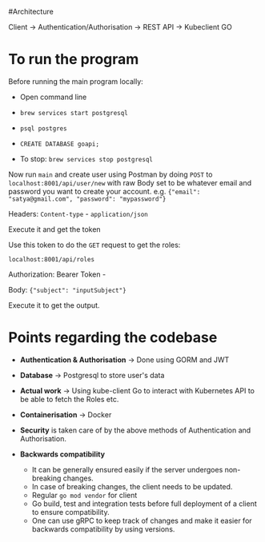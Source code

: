 #Architecture

Client -> Authentication/Authorisation -> REST API -> Kubeclient GO 

# To run the program

Before running the main program locally: 

 - Open command line

 - `brew services start postgresql`

 - `psql postgres`

 - `CREATE DATABASE goapi;`



 - To stop: `brew services stop postgresql`

Now run `main` and create user using Postman by doing `POST` to `localhost:8001/api/user/new` with raw Body set to be whatever email and password you want to create your account. e.g. `{"email": "satya@gmail.com", "password": "mypassword"}`

Headers: `Content-type` - `application/json`

Execute it and get the token

Use this token to do the `GET` request to get the roles:

`localhost:8001/api/roles`

Authorization: Bearer Token - <token you copied before>

Body: `{"subject": "inputSubject"}` 

Execute it to get the output. 


# Points regarding the codebase

 - **Authentication & Authorisation** -> Done using GORM and JWT

 - **Database** -> Postgresql to store user's data

 - **Actual work** -> Using kube-client Go to interact with Kubernetes API to be able to fetch the Roles etc.

 - **Containerisation** -> Docker

 - **Security** is taken care of by the above methods of Authentication and Authorisation. 

 - **Backwards compatibility** 
    - It can be generally ensured easily if the server undergoes non-breaking changes.
    - In case of breaking changes, the client needs to be updated. 
    - Regular `go mod vendor` for client
    - Go build, test and integration tests before full deployment of a client to ensure compatibility.
    - One can use gRPC to keep track of changes and make it easier for backwards compatibility by using versions.

